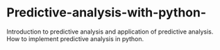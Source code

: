 # Predictive-analysis-with-python-
Introduction to predictive analysis and application of predictive analysis. How to implement predictive analysis in python.
